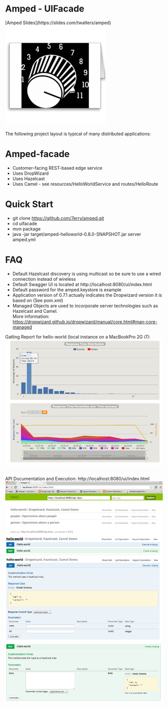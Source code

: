 <h1>Amped - UIFacade</h1>
[Amped Slides](https://slides.com/twalters/amped)

<img src="https://raw.githubusercontent.com/7erry/amped/master/master/docs/images/amped-logo.jpg" height="320" width="320"/>

 
The following project layout is typical of many distributed applications: 

Amped-facade
============
* Customer-facing REST-based edge service
* Uses DropWizard
* Uses Hazelcast
* Uses Camel - see resources/HelloWorldService and routes/HelloRoute

Quick Start
===========
*  git clone https://github.com/7erry/amped.git
*  cd uifacade
*  mvn package
*  java -jar target/amped-helloworld-0.8.0-SNAPSHOT.jar server amped.yml 

FAQ
==========
* Default Hazelcast discovery is using multicast so be sure to use a wired connection instead of wireless
* Default Swagger UI is located at http://localhost:8080/ui/index.html
* Default password for the amped.keystore is example
* Application version of 0.7.1 actually indicates the Dropwizard version it is based on (See pom.xml)
* Managed Objects are used to incorporate server technologies such as Hazelcast and Camel.
<br/> More information: https://dropwizard.github.io/dropwizard/manual/core.html#man-core-managed

Gatling Report for hello-world (local instance on a MacBookPro 2G i7):
<br/>
<img src="https://github.com/7erry/amped/blob/master/master/docs/images/1000Users.png"/>


<br/>
API Documentation and Execution: http://localhost:8080/ui/index.html
<br/>
<img src="https://github.com/7erry/amped/blob/master/master/docs/images/hw1.png"/>
<br/>
<img src="https://github.com/7erry/amped/blob/master/master/docs/images/hw2.png"/>
<br/>
<img src="https://github.com/7erry/amped/blob/master/master/docs/images/hw3.png"/>
<br/>
<img src="https://github.com/7erry/amped/blob/master/master/docs/images/hw4.png"/>

